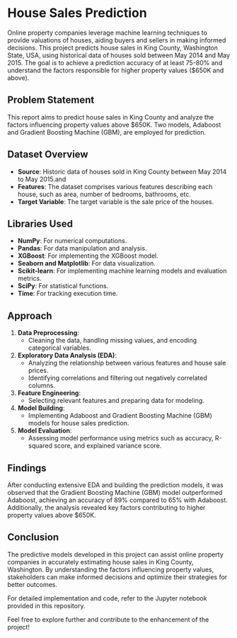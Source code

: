 # House Sales Prediction

Online property companies leverage machine learning techniques to provide valuations of houses, aiding buyers and sellers in making informed decisions. This project predicts house sales in King County, Washington State, USA, using historical data of houses sold between May 2014 and May 2015. The goal is to achieve a prediction accuracy of at least 75-80% and understand the factors responsible for higher property values ($650K and above).

## Problem Statement
This report aims to predict house sales in King County and analyze the factors influencing property values above $650K. Two models, Adaboost and Gradient Boosting Machine (GBM), are employed for prediction.

## Dataset Overview
- **Source**: Historic data of houses sold in King County between May 2014 to May 2015.and
- **Features**: The dataset comprises various features describing each house, such as area, number of bedrooms, bathrooms, etc.
- **Target Variable**: The target variable is the sale price of the houses.

## Libraries Used
- **NumPy**: For numerical computations.
- **Pandas**: For data manipulation and analysis.
- **XGBoost**: For implementing the XGBoost model.
- **Seaborn and Matplotlib**: For data visualization.
- **Scikit-learn**: For implementing machine learning models and evaluation metrics.
- **SciPy**: For statistical functions.
- **Time**: For tracking execution time.

## Approach
1. **Data Preprocessing**:
   - Cleaning the data, handling missing values, and encoding categorical variables.
2. **Exploratory Data Analysis (EDA)**:
   - Analyzing the relationship between various features and house sale prices.
   - Identifying correlations and filtering out negatively correlated columns.
3. **Feature Engineering**:
   - Selecting relevant features and preparing data for modeling.
4. **Model Building**:
   - Implementing Adaboost and Gradient Boosting Machine (GBM) models for house sales prediction.
5. **Model Evaluation**:
   - Assessing model performance using metrics such as accuracy, R-squared score, and explained variance score.

## Findings
After conducting extensive EDA and building the prediction models, it was observed that the Gradient Boosting Machine (GBM) model outperformed Adaboost, achieving an accuracy of 89% compared to 65% with Adaboost. Additionally, the analysis revealed key factors contributing to higher property values above $650K.

## Conclusion
The predictive models developed in this project can assist online property companies in accurately estimating house sales in King County, Washington. By understanding the factors influencing property values, stakeholders can make informed decisions and optimize their strategies for better outcomes.

For detailed implementation and code, refer to the Jupyter notebook provided in this repository.

Feel free to explore further and contribute to the enhancement of the project!
